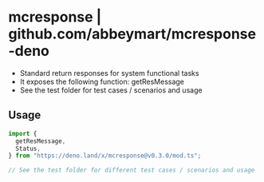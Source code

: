 # mcresponse | github.com/abbeymart/mcresponse-deno

- Standard return responses for system functional tasks
- It exposes the following function: getResMessage
- See the test folder for test cases / scenarios and usage

## Usage

```ts
import {
  getResMessage,
  Status,
} from "https://deno.land/x/mcresponse@v0.3.0/mod.ts";

// See the test folder for different test cases / scenarios and usage
```
